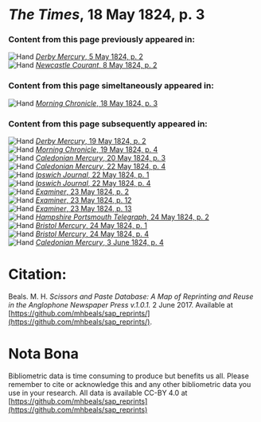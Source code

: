 # *The Times*, 18 May 1824, p. 3  
  
### Content from this page previously appeared in:  
![Hand](http://scissorsandpaste.net/wp-content/uploads/2017/06/smallhandpointer.png) [*Derby Mercury*, 5 May 1824, p. 2](https://mhbeals.github.io/sap_html/Derby-Mercury/Derby-Mercury-5-May-1824-p-2)  
![Hand](http://scissorsandpaste.net/wp-content/uploads/2017/06/smallhandpointer.png) [*Newcastle Courant*, 8 May 1824, p. 2](https://mhbeals.github.io/sap_html/Newcastle-Courant/Newcastle-Courant-8-May-1824-p-2)  
  
### Content from this page simeltaneously appeared in:  
![Hand](http://scissorsandpaste.net/wp-content/uploads/2017/06/smallhandpointer.png) [*Morning Chronicle*, 18 May 1824, p. 3](https://mhbeals.github.io/sap_html/Morning-Chronicle/Morning-Chronicle-18-May-1824-p-3)  
  
### Content from this page subsequently appeared in:  
![Hand](http://scissorsandpaste.net/wp-content/uploads/2017/06/smallhandpointer.png) [*Derby Mercury*, 19 May 1824, p. 2](https://mhbeals.github.io/sap_html/Derby-Mercury/Derby-Mercury-19-May-1824-p-2)  
![Hand](http://scissorsandpaste.net/wp-content/uploads/2017/06/smallhandpointer.png) [*Morning Chronicle*, 19 May 1824, p. 4](https://mhbeals.github.io/sap_html/Morning-Chronicle/Morning-Chronicle-19-May-1824-p-4)  
![Hand](http://scissorsandpaste.net/wp-content/uploads/2017/06/smallhandpointer.png) [*Caledonian Mercury*, 20 May 1824, p. 3](https://mhbeals.github.io/sap_html/Caledonian-Mercury/Caledonian-Mercury-20-May-1824-p-3)  
![Hand](http://scissorsandpaste.net/wp-content/uploads/2017/06/smallhandpointer.png) [*Caledonian Mercury*, 22 May 1824, p. 4](https://mhbeals.github.io/sap_html/Caledonian-Mercury/Caledonian-Mercury-22-May-1824-p-4)  
![Hand](http://scissorsandpaste.net/wp-content/uploads/2017/06/smallhandpointer.png) [*Ipswich Journal*, 22 May 1824, p. 1](https://mhbeals.github.io/sap_html/Ipswich-Journal/Ipswich-Journal-22-May-1824-p-1)  
![Hand](http://scissorsandpaste.net/wp-content/uploads/2017/06/smallhandpointer.png) [*Ipswich Journal*, 22 May 1824, p. 4](https://mhbeals.github.io/sap_html/Ipswich-Journal/Ipswich-Journal-22-May-1824-p-4)  
![Hand](http://scissorsandpaste.net/wp-content/uploads/2017/06/smallhandpointer.png) [*Examiner*, 23 May 1824, p. 2](https://mhbeals.github.io/sap_html/Examiner/Examiner-23-May-1824-p-2)  
![Hand](http://scissorsandpaste.net/wp-content/uploads/2017/06/smallhandpointer.png) [*Examiner*, 23 May 1824, p. 12](https://mhbeals.github.io/sap_html/Examiner/Examiner-23-May-1824-p-12)  
![Hand](http://scissorsandpaste.net/wp-content/uploads/2017/06/smallhandpointer.png) [*Examiner*, 23 May 1824, p. 13](https://mhbeals.github.io/sap_html/Examiner/Examiner-23-May-1824-p-13)  
![Hand](http://scissorsandpaste.net/wp-content/uploads/2017/06/smallhandpointer.png) [*Hampshire Portsmouth Telegraph*, 24 May 1824, p. 2](https://mhbeals.github.io/sap_html/Hampshire-Portsmouth-Telegraph/Hampshire-Portsmouth-Telegraph-24-May-1824-p-2)  
![Hand](http://scissorsandpaste.net/wp-content/uploads/2017/06/smallhandpointer.png) [*Bristol Mercury*, 24 May 1824, p. 1](https://mhbeals.github.io/sap_html/Bristol-Mercury/Bristol-Mercury-24-May-1824-p-1)  
![Hand](http://scissorsandpaste.net/wp-content/uploads/2017/06/smallhandpointer.png) [*Bristol Mercury*, 24 May 1824, p. 4](https://mhbeals.github.io/sap_html/Bristol-Mercury/Bristol-Mercury-24-May-1824-p-4)  
![Hand](http://scissorsandpaste.net/wp-content/uploads/2017/06/smallhandpointer.png) [*Caledonian Mercury*, 3 June 1824, p. 4](https://mhbeals.github.io/sap_html/Caledonian-Mercury/Caledonian-Mercury-3-June-1824-p-4)  


# Citation: 

Beals. M. H. *Scissors and Paste Database: A Map of Reprinting and Reuse in the Anglophone Newspaper Press v.1.0.1.* 2 June 2017. Available at [https://github.com/mhbeals/sap_reprints/](https://github.com/mhbeals/sap_reprints/). 

# Nota Bona

Bibliometric data is time consuming to produce but benefits us all. Please remember to cite or acknowledge this and any other bibliometric data you use in your research. All data is available CC-BY 4.0 at [https://github.com/mhbeals/sap_reprints](https://github.com/mhbeals/sap_reprints)